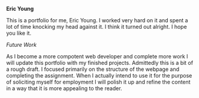 **Eric Young**

This is a portfolio for me, Eric Young. I worked very hard on it and spent a lot of time knocking my head against it. I think it turned out alright. I hope you like it. 

*Future Work*

As I become a more compotent web developer and complete more work I will update this portfolio with my finished projects. 
Admittedly this is a bit of a rough draft. I focused primarily on the structure of the webpage and completing the assignment. When I actually intend to use it for the purpose of soliciting myself for employment I will polish it up and refine the content in a way that it is more appealing to the reader. 